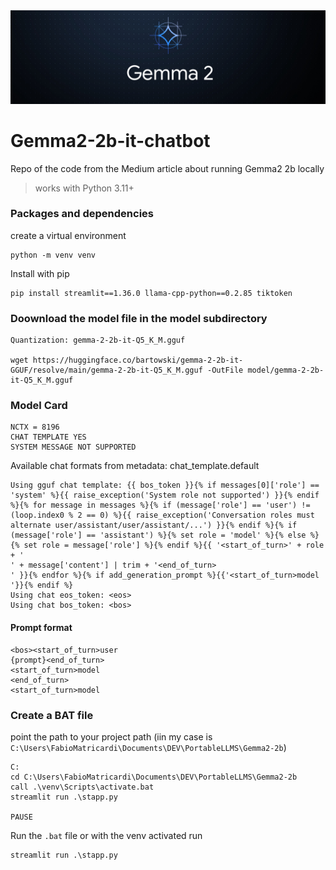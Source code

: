<img src='https://github.com/fabiomatricardi/Gemma2-2b-it-chatbot/raw/main/images/Gemma-2-Banner.original.jpg' width=800>

# Gemma2-2b-it-chatbot
Repo of the code from the Medium article about running Gemma2 2b locally

> works with Python 3.11+

### Packages and dependencies
create a virtual environment
```
python -m venv venv
```

Install with pip
```
pip install streamlit==1.36.0 llama-cpp-python==0.2.85 tiktoken
```


### Doownload the model file in the model subdirectory
```
Quantization: gemma-2-2b-it-Q5_K_M.gguf

wget https://huggingface.co/bartowski/gemma-2-2b-it-GGUF/resolve/main/gemma-2-2b-it-Q5_K_M.gguf -OutFile model/gemma-2-2b-it-Q5_K_M.gguf

```


### Model Card
```
NCTX = 8196
CHAT TEMPLATE YES
SYSTEM MESSAGE NOT SUPPORTED
```

Available chat formats from metadata: chat_template.default
```
Using gguf chat template: {{ bos_token }}{% if messages[0]['role'] == 'system' %}{{ raise_exception('System role not supported') }}{% endif %}{% for message in messages %}{% if (message['role'] == 'user') != (loop.index0 % 2 == 0) %}{{ raise_exception('Conversation roles must alternate user/assistant/user/assistant/...') }}{% endif %}{% if (message['role'] == 'assistant') %}{% set role = 'model' %}{% else %}{% set role = message['role'] %}{% endif %}{{ '<start_of_turn>' + role + '
' + message['content'] | trim + '<end_of_turn>
' }}{% endfor %}{% if add_generation_prompt %}{{'<start_of_turn>model
'}}{% endif %}
Using chat eos_token: <eos>
Using chat bos_token: <bos>
```

#### Prompt format
```
<bos><start_of_turn>user
{prompt}<end_of_turn>
<start_of_turn>model
<end_of_turn>
<start_of_turn>model
```

### Create a BAT file
point the path to your project path (iin my case is `C:\Users\FabioMatricardi\Documents\DEV\PortableLLMS\Gemma2-2b`)
```
C:
cd C:\Users\FabioMatricardi\Documents\DEV\PortableLLMS\Gemma2-2b
call .\venv\Scripts\activate.bat
streamlit run .\stapp.py

PAUSE

```

Run the `.bat` file or with the venv activated run
```
streamlit run .\stapp.py
```

